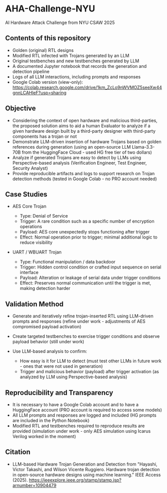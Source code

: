 # AHA-Challenge-NYU
AI Hardware Attack Challenge from NYU CSAW 2025

## Contents of this repository

* Golden (original) RTL designs
* Modified RTL infected with Trojans generated by an LLM
* Original testbenches and new testbenches generated by LLM
* A documented Jupyter notebook that records the generation and detection pipeline
* Logs of all LLM interactions, including prompts and responses
* Google Colab version (view-only): https://colab.research.google.com/drive/1km_ZcLo9nWVMOZ5seeXw44gnnLCAHleF?usp=sharing

## Objective

* Considering the context of open hardware and malicious third-parties, the proposed solution aims to aid a human Evaluator to analyze if a given hardware design built by a third-party designer with third-party components has a trojan or not
* Demonstrate LLM-driven insertion of hardware Trojans based on golden references during generation (using an open-source LLM Llama-3.3-70B from the HuggingFace Cloud - used HG free tier of two dollars)
* Analyze if generated Trojans are easy to detect by LLMs using Perspective-based analysis (Verification Engineer, Test Engineer, Security Analyst)
* Provide reproducible artifacts and logs to support research on Trojan detection methods (tested in Google Colab - no PRO account needed)

## Case Studies

* AES Core Trojan

  * Type: Denial of Service
  * Trigger: A rare condition such as a specific number of encryption operations
  * Payload: AES core unexpectedly stops functioning after trigger
  * Effect: Normal operation prior to trigger; minimal additional logic to reduce visibility

* UART / WBUART Trojan

  * Type: Functional manipulation / data backdoor
  * Trigger: Hidden control condition or crafted input sequence on serial interface
  * Payload: Alteration or leakage of serial data under trigger conditions
  * Effect: Preserves normal communication until the trigger is met, making detection harder

## Validation Method

* Generate and iteratively refine trojan-inserted RTL using LLM-driven prompts and responses (refine under work - adjustments of AES compromised payload activation)
* Create targeted testbenches to exercise trigger conditions and observe payload behavior (still under work)
* Use LLM-based analysis to confirm:

  * How easy is it for LLM to detect (must test other LLMs in future work - ones that were not used in generation)
  * Trigger and malicious behavior (payload) after trigger activation (as analyzed by LLM using Perspective-based analysis)

## Reproducibility and Transparency

* It is necessary to have a Google Colab account and to have a HuggingFace account (PRO account is required to access some models)
* All LLM prompts and responses are logged and included (HG prompts are included in the Python Notebook)
* Modified RTL and testbenches required to reproduce results are provided (simulation under work - only AES simulation using Icarus Verilog worked in the moment)

## Citation

* LLM-based Hardware Trojan Generation and Detection from "Hayashi, Victor Takashi, and Wilson Vicente Ruggiero. Hardware trojan detection in open-source hardware designs using machine learning." IEEE Access (2025). https://ieeexplore.ieee.org/stamp/stamp.jsp?arnumber=10904479

